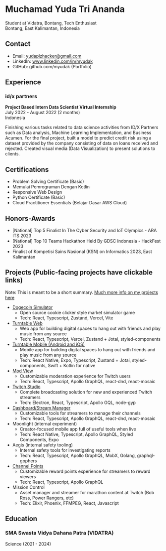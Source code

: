 # Muchamad Yuda Tri Ananda

Student at Vidatra, Bontang, Tech Enthusiast  
Bontang, East Kalimantan, Indonesia

## Contact
- Email: yudaplzhacker@gmail.com
- LinkedIn: www.linkedin.com/in/myudak
- GitHub: github.com/myudak (Portfolio)

## Experience

### id/x partners
**Project Based Intern Data Scientist Virtual Internship**  
July 2022 - August 2022 (2 months)  
Indonesia

Finishing various tasks related to data science activities from ID/X Partners such as Data analysis, Machine Learning Implementation, and Business Acumen. For the final project, built a model to predict credit risk using a dataset provided by the company consisting of data on loans received and rejected. Created visual media (Data Visualization) to present solutions to clients.

## Certifications
- Problem Solving Certificate (Basic)
- Memulai Pemrograman Dengan Kotlin
- Responsive Web Design
- Python Certificate (Basic)
- Cloud Practitioner Essentials (Belajar Dasar AWS Cloud)

## Honors-Awards
- [National] Top 5 Finalist In The Cyber Security and IoT Olympics - ARA ITS 2023
- [National] Top 10 Teams Hackathon Held By GDSC Indonesia - HackFest 2023
- Finalist of Kompetisi Sains Nasional (KSN) on Informatics 2023, East Kalimantan

## Projects (Public-facing projects have clickable links)

Note: This is meant to be a short summary. [Much more info on my projects here](https://t3.gg/projects)

- [Dogecoin Simulator](https://github.com/TheoBr/dogecoin-simulator)
  - Open source cookie clicker style market simulator game
  - Tech: React, Typescript, Zustand, Vercel, Vite
- [Turntable Web](https://beta.tt.fm/)
  - Web app for building digital spaces to hang out with friends and play music from any source
  - Tech: React, Typescript, Vercel, Zustand + Jotai, styled-components
- [Turntable Mobile (Android and iOS)](https://tt.fm/)
  - Mobile app for building digital spaces to hang out with friends and play music from any source
  - Tech: React Native, Expo, Typescript, Zustand + Jotai, styled-components, Swift + Kotlin for native
- [Mod View](http://twitch.tv/moderator)
  - Customizable moderation experience for Twitch users
  - Tech: React, Typescript, Apollo GraphQL, react-dnd, react-mosaic
- [Twitch Studio](https://www.twitch.tv/broadcast/studio)
  - Complete broadcasting solution for new and experienced Twitch streamers
  - Tech: Electron, React, Typescript, Apollo GQL, node-gyp
- [Dashboard/Stream Manager](https://dashboard.twitch.tv)
  - Customizable tools for streamers to manage their channels
  - Tech: React, Typescript, Apollo GraphQL, react-dnd, react-mosaic
- Moonlight (internal experiment)
  - Creator-focused mobile app full of useful tools when live
  - Tech: React Native, Typescript, Apollo GraphQL, Styled Components, Expo
- Aegis (internal safety tooling)
  - Internal safety tools for investigating reports
  - Tech: React, Typescript, Apollo GraphQL, MobX, Golang, graphql-gophers
- [Channel Points](https://help.twitch.tv/s/article/channel-points-guide?language=en_US)
  - Customizable reward points experience for streamers to reward viewers
  - Tech: React, Typescript, Apollo GraphQL
- Mission Control
  - Asset manager and streamer for marathon content at Twitch (Bob Ross, Power Rangers, etc)
  - Tech: Elixir, Phoenix, FFMPEG, React, Javascript


## Education

### SMA Swasta Vidya Dahana Patra (VIDATRA)
Science (2021 - 2024)
